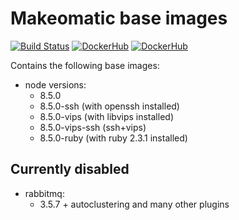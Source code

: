 # Makeomatic base images

[![Build Status](https://travis-ci.org/makeomatic/alpine-node.svg?branch=master)](https://travis-ci.org/makeomatic/alpine-node)
[![DockerHub](https://img.shields.io/badge/docker-available-blue.svg)](https://hub.docker.com/r/makeomatic/node)
[![DockerHub](https://img.shields.io/docker/pulls/makeomatic/node.svg)](https://hub.docker.com/r/makeomatic/node)

Contains the following base images:

* node versions:
  - 8.5.0
  - 8.5.0-ssh (with openssh installed)
  - 8.5.0-vips (with libvips installed)
  - 8.5.0-vips-ssh (ssh+vips)
  - 8.5.0-ruby (with ruby 2.3.1 installed)

## Currently disabled

* rabbitmq:
  - 3.5.7 + autoclustering and many other plugins
